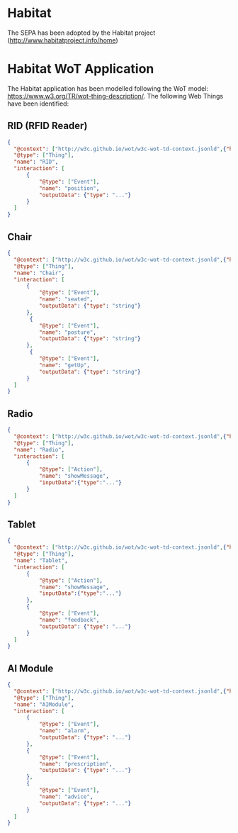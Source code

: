 # Habitat
The SEPA has been adopted by the Habitat project (http://www.habitatproject.info/home)

# Habitat WoT Application
The Habitat application has been modelled following the WoT model: https://www.w3.org/TR/wot-thing-description/. The following Web Things have been identified:
## RID (RFID Reader) ##
```json
{
  "@context": ["http://w3c.github.io/wot/w3c-wot-td-context.jsonld",{"hbt":"http://www.habitatproject.info/ontology#"}],
  "@type": ["Thing"],
  "name": "RID",
  "interaction": [
      {
          "@type": ["Event"],
          "name": "position",
          "outputData": {"type": "..."}
      }
  ]
}
```
## Chair ##
```json
{
  "@context": ["http://w3c.github.io/wot/w3c-wot-td-context.jsonld",{"hbt":"http://www.habitatproject.info/ontology#"}],
  "@type": ["Thing"],
  "name": "Chair",
  "interaction": [
      {
          "@type": ["Event"],
          "name": "seated",
          "outputData": {"type": "string"}
      },
       {
          "@type": ["Event"],
          "name": "posture",
          "outputData": {"type": "string"}
      },
       {
          "@type": ["Event"],
          "name": "getUp",
          "outputData": {"type": "string"}
      }
  ]
}
```
## Radio ##
```json
{
  "@context": ["http://w3c.github.io/wot/w3c-wot-td-context.jsonld",{"hbt":"http://www.habitatproject.info/ontology#"}],
  "@type": ["Thing"],
  "name": "Radio",
  "interaction": [
      {
          "@type": ["Action"],
          "name": "showMessage",
          "inputData":{"type":"..."}
      }
  ]
}
```
## Tablet ##
```json
{
  "@context": ["http://w3c.github.io/wot/w3c-wot-td-context.jsonld",{"hbt":"http://www.habitatproject.info/ontology#"}],
  "@type": ["Thing"],
  "name": "Tablet",
  "interaction": [
      {
          "@type": ["Action"],
          "name": "showMessage",
          "inputData":{"type":"..."}
      },
      {
          "@type": ["Event"],
          "name": "feedback",
          "outputData": {"type": "..."}
      }
  ]
}
```
## AI Module ##
```json
{
  "@context": ["http://w3c.github.io/wot/w3c-wot-td-context.jsonld",{"hbt":"http://www.habitatproject.info/ontology#"}],
  "@type": ["Thing"],
  "name": "AIModule",
  "interaction": [
      {
          "@type": ["Event"],
          "name": "alarm",
          "outputData": {"type": "..."}
      },
      {
          "@type": ["Event"],
          "name": "prescription",
          "outputData": {"type": "..."}
      },
      {
          "@type": ["Event"],
          "name": "advice",
          "outputData": {"type": "..."}
      }
  ]
}
```

